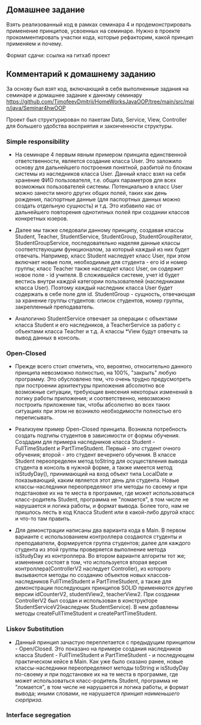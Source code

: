 ## Домашнее задание
Взять реализованный код в рамках семинара 4 и продемонстрировать применение принципов, усвоенных на семинаре.
Нужно в проекте прокомментировать участки кода, которые рефакторим, какой принцип применяем и почему.

Формат сдачи: ссылка на гитхаб проект

## Комментарий к домашнему заданию

За основу был взят код, включающий в себя выполненные задания на семинаре и
домашнее задание к данному семинару
https://github.com/TimofeevDmitrii/HomeWorksJavaOOP/tree/main/src/main/java/Seminar4hwOOP

Проект был структурирован по пакетам Data, Service, View, Controller для большего
удобства восприятия и законченности структуры.

### Simple responsibility

* На семинаре 4 первым явным примером принципа единственной ответственности,
  является создание класса User. Это заложило основу для дальнейшего построения понятной, разбитой по блокам
  системы из наследников класса User. Данный класс взял на себя хранение ФИО пользователя,
  т.е. общих параметров для всех возможных пользователей системы. Потенциально в класс User можно занести
  много других общих полей, таких как день рождения, паспортные данные (для паспортных данных можно создать отдельную сущность) и т.д.
  Это избавило нас от дальнейшего повторения однотипных полей при создании классов конкретных юзеров.

* Далее мы также следовали данному принципу, создавая классы Student, Teacher, StudentService,
  StudentGroup, StudentGroupIterator, StudentGroupService, последовательно наделяя данные классы
  соответствующим функционалом, за который каждый из них будет отвечать. Например, класс Student наследует класс User,
  при этом включает новые поля, необходимые для студента - его id и номер группы; класс Teacher также наследует класс User,
  он содержит новое поле - id учителя. В сложившейся системе, учет id будет вестись внутри каждой категории 
  пользователей (наследниками класса User). Поэтому каждый наследник класса User будет содержать в себе поле для id.
  StudentGroup - сущность, отвечающая за хранение группы студентов: список студентов, 
  номер группы, закрепленный преподаватель.
  
* Аналогично StudentService отвечает за операции с объектами класса Student и его наследников, а TeacherService за работу с объектами 
  класса Teacher и т.д. А классы *View будут отвечать за вывод данных в консоль. 

### Open-Closed

* Прежде всего стоит отметить, что, вероятно, относительно данного принципа невозможно
  полностью, на 100%, "закрыть" любую программу. Это обусловлено тем, что очень трудно 
  предусмотреть при построении архитектуры приложения абсолютно все возможные ситуации, требующие
  внесения некоторых изменений в логику работы приложения; и соответственно, невозможно построить приложение так,
  чтобы абсолютно во всех таких ситуациях при этом не возникло необходимости полностью его переписывать.
  

* Реализуем пример Open-Closed принципа. Возникла потребность создать подтипы студентов в зависимости от формы обучения.
  Создадим для примера наследников класса Student - FullTimeStudent и PartTimeStudent.
  Первый - это студент очного обучения; второй - это студент вечернего обучения. В классе Student
  переопределен метод toString для осуществления вывода студента в консоль в нужной форме, а также имеется
  метод isStudyDay(), принимающий на вход объект типа LocalDate и показывающий,
  каким является этот день для студента. Новые классы-наследники переопределяют эти методы по своему
  и при подстановке их на те места в программе, где может использоваться класс-родитель Student,
  программа не "ломается", в том числе не нарушается и логика работы, и формат вывода. Более того, нам не пришлось
  лесть в код Класса Student или в какой-либо другой класс и что-то там править.
  

* Для демонстрации написаны два варианта кода в Main. В первом варианте с использованием контроллера
  создаются студенты и преподаватели, формируется группа студентов; далее для каждого студента из этой группы
  проверяется выполнение метода isStudyDay из контроллера. 
  Во втором варианте алгоритм тот же; изменения состоят в том, что используется вторая версия контроллера(ControllerV2 наследует Controller),
  из которого вызываются методы по созданию объектов новых классов-наследников FullTimeStudent и PartTimeStudent, а также
  для демонстрации последующих принципов SOLID применяются другие версии idCounterV2, studentView2, teacherView2. 
  При создании ControllerV2 был создан и использован в конструкторе StudentServiceV2(наследник StudentService). В нем добавлены методы
  createFullTimeStudent и createPartTimeStudent. 
  
### Liskov Substitution

* Данный принцип зачастую переплетается с предыдущим принципом - Open/Closed. Это показано на примере 
  создания наследников класса Student - FullTimeStudent и PartTimeStudent - и последующем практическом кейсе в Main.
  Как уже было сказано ранее, новые классы-наследники переопределяют методы toString и isStudyDay по-своему
  и при подстановке их на те места в программе, где может использоваться класс-родитель Student,
  программа не "ломается", в том числе не нарушается и логика работы, и формат вывода; иными словами, не нарушается *принцип 
  наименьшего сюрприза*.
  
### Interface segregation
